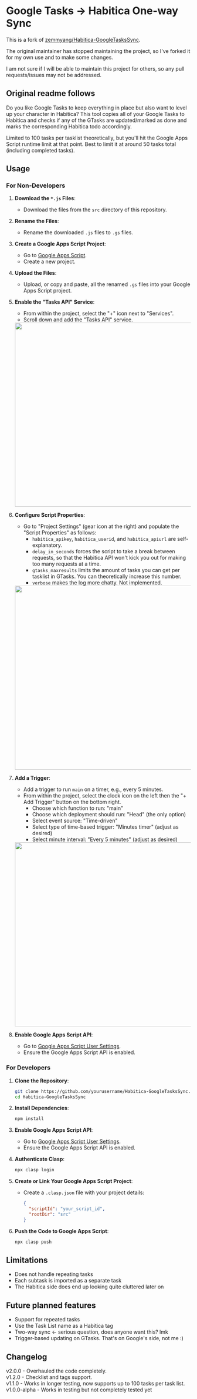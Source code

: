 # Google Tasks -> Habitica One-way Sync

This is a fork of [zemmyang/Habitica-GoogleTasksSync](https://github.com/zemmyang/Habitica-GoogleTasksSync).

The original maintainer has stopped maintaining the project, so I've forked it for my own use and to make some changes.

I am not sure if I will be able to maintain this project for others, so any pull requests/issues may not be addressed.

## Original readme follows

Do you like Google Tasks to keep everything in place but also want to level up your character in Habitica? This tool copies all of your Google Tasks to Habitica and checks if any of the GTasks are updated/marked as done and marks the corresponding Habitica todo accordingly.

Limited to 100 tasks per tasklist theoretically, but you'll hit the Google Apps Script runtime limit at that point. Best to limit it at around 50 tasks total (including completed tasks).

## Usage

### For Non-Developers

1. **Download the `*.js` Files**:
    - Download the files from the `src` directory of this repository.

2. **Rename the Files**:
    - Rename the downloaded `.js` files to `.gs` files.

3. **Create a Google Apps Script Project**:
    - Go to [Google Apps Script](https://script.google.com/).
    - Create a new project.

4. **Upload the Files**:
    - Upload, or copy and paste, all the renamed `.gs` files into your Google Apps Script project.

5. **Enable the "Tasks API" Service**:
    - From within the project, select the "+" icon next to "Services".
    - Scroll down and add the "Tasks API" service.

    <img src="screenshots/gapps_services.png" width="500" />

6. **Configure Script Properties**:
    - Go to "Project Settings" (gear icon at the right) and populate the "Script Properties" as follows:
      * `habitica_apikey`, `habitica_userid`, and `habitica_apiurl` are self-explanatory.
      * `delay_in_seconds` forces the script to take a break between requests, so that the Habitica API won't kick you out for making too many requests at a time.
      * `gtasks_maxresults` limits the amount of tasks you can get per tasklist in GTasks. You can theoretically increase this number.
      * `verbose` makes the log more chatty. Not implemented.

    <img src="screenshots/script_properties.png" width="500" />

7. **Add a Trigger**:
    - Add a trigger to run `main` on a timer, e.g., every 5 minutes.
    - From within the project, select the clock icon on the left then the "+ Add Trigger" button on the bottom right.
      * Choose which function to run: "main"
      * Choose which deployment should run: "Head" (the only option)
      * Select event source: "Time-driven"
      * Select type of time-based trigger: "Minutes timer" (adjust as desired)
      * Select minute interval: "Every 5 minutes" (adjust as desired)

    <img src="screenshots/trigger.png" width="500" />

8. **Enable Google Apps Script API**:
    - Go to [Google Apps Script User Settings](https://script.google.com/home/usersettings).
    - Ensure the Google Apps Script API is enabled.

### For Developers

1. **Clone the Repository**:
    ```bash
    git clone https://github.com/yourusername/Habitica-GoogleTasksSync.git
    cd Habitica-GoogleTasksSync
    ```

2. **Install Dependencies**:
    ```bash
    npm install
    ```

3. **Enable Google Apps Script API**:
    - Go to [Google Apps Script User Settings](https://script.google.com/home/usersettings).
    - Ensure the Google Apps Script API is enabled.

4. **Authenticate Clasp**:
    ```bash
    npx clasp login
    ```

5. **Create or Link Your Google Apps Script Project**:
    - Create a `.clasp.json` file with your project details:
      ```json
      {
        "scriptId": "your_script_id",
        "rootDir": "src"
      }
      ```

6. **Push the Code to Google Apps Script**:
    ```bash
    npx clasp push
    ```

## Limitations

* Does not handle repeating tasks
* Each subtask is imported as a separate task
* The Habitica side does end up looking quite cluttered later on

## Future planned features

* Support for repeated tasks
* Use the Task List name as a Habitica tag
* Two-way sync <- serious question, does anyone want this? lmk
* Trigger-based updating on GTasks. That's on Google's side, not me :)

## Changelog
  
v2.0.0 - Overhauled the code completely.  
v1.2.0 - Checklist and tags support.  
v1.1.0 - Works in longer testing, now supports up to 100 tasks per task list.    
v1.0.0-alpha - Works in testing but not completely tested yet

